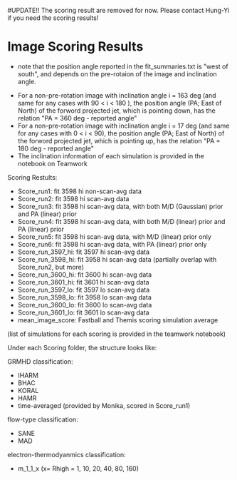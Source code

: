 #UPDATE!! The scoring result are removed for now. Please contact Hung-Yi if you need the scoring results!

# Image Scoring Results
* note that the position angle reported in the fit_summaries.txt is "west of south", and depends on the pre-rotaion of the image and inclination angle. 
- For a non-pre-rotation image with inclination angle i = 163 deg (and same for any cases with 90 < i < 180 ), the position angle (PA; East of North) of the forword projected jet, which is pointing down, has the relation "PA = 360 deg - reported angle"
- For a non-pre-rotation image with inclination angle i = 17 deg (and same for any cases with 0 < i < 90), the position angle (PA; East of North) of the forword projected jet, which is pointing up, has the relation "PA = 180 deg - reported angle"
- The inclination information of each simulation is provided in the notebook on Teamwork


Scoring Restults: 
- Score_run1: fit 3598 hi non-scan-avg data
- Score_run2: fit 3598 hi scan-avg data
- Score_run3: fit 3598 hi scan-avg data, with both M/D (Gaussian) prior and PA (linear) prior
- Score_run4: fit 3598 hi scan-avg data, with both M/D (linear) prior and PA (linear) prior
- Score_run5: fit 3598 hi scan-avg data, with M/D (linear) prior only
- Score_run6: fit 3598 hi scan-avg data, with PA (linear) prior only
- Score_run_3597_hi: fit 3597 hi scan-avg data
- Score_run_3598_hi: fit 3958 hi scan-avg data (partially overlap with Score_run2, but more)
- Score_run_3600_hi: fit 3600 hi scan-avg data
- Score_run_3601_hi: fit 3601 hi scan-avg data
- Score_run_3597_lo: fit 3597 lo scan-avg data
- Score_run_3598_lo: fit 3958 lo scan-avg data
- Score_run_3600_lo: fit 3600 lo scan-avg data
- Score_run_3601_lo: fit 3601 lo scan-avg data
- mean_image_score: Fastball and Themis scoring simulation average

(list of simulations for each scoring is provided in the teamwork notebook)



Under each Scoring folder, the structure looks like:

GRMHD classification:
- IHARM
- BHAC
- KORAL
- HAMR
- time-averaged (provided by Monika, scored in Score_run1)

flow-type classification:
- SANE
- MAD

electron-thermodyanmics classification:
- m_1_1_x (x= Rhigh = 1, 10, 20, 40, 80, 160)



